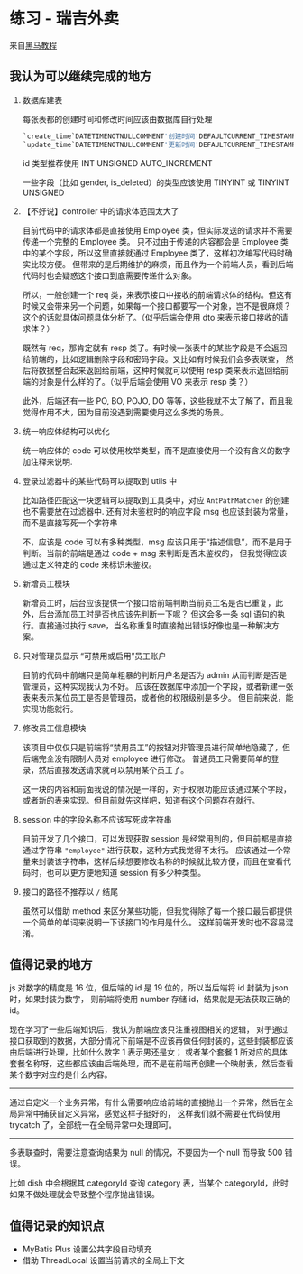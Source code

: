 # 练习 - 瑞吉外卖

来自[黑马教程](https://www.bilibili.com/video/BV13a411q753)

## 我认为可以继续完成的地方

1. 数据库建表

    每张表都的创建时间和修改时间应该由数据库自行处理

    ```sql
    `create_time`DATETIMENOTNULLCOMMENT'创建时间'DEFAULTCURRENT_TIMESTAMP,
    `update_time`DATETIMENOTNULLCOMMENT'更新时间'DEFAULTCURRENT_TIMESTAMPONUPDATECURRENT_TIMESTAMP,
    ```

    id 类型推荐使用 INT UNSIGNED AUTO_INCREMENT

    一些字段（比如 gender, is_deleted）的类型应该使用 TINYINT 或 TINYINT  UNSIGNED

1. 【不好说】controller 中的请求体范围太大了

    目前代码中的请求体都是直接使用 Employee 类，但实际发送的请求并不需要传递一个完整的 Employee 类。
    只不过由于传递的内容都会是 Employee 类中的某个字段，所以这里直接就通过 Employee 类了，这样初次编写代码时确实比较方便。
    但带来的是后期维护的麻烦，而且作为一个前端人员，看到后端代码时也会疑惑这个接口到底需要传递什么对象。

    所以，一般创建一个 req 类，来表示接口中接收的前端请求体的结构。但这有时候又会带来另一个问题，如果每一个接口都要写一个对象，岂不是很麻烦？
    这个的话就具体问题具体分析了。（似乎后端会使用 dto 来表示接口接收的请求体？）

    既然有 req，那肯定就有 resp 类了。有时候一张表中的某些字段是不会返回给前端的，比如逻辑删除字段和密码字段。又比如有时候我们会多表联查，
    然后将数据整合起来返回给前端，这种时候就可以使用 resp 类来表示返回给前端的对象是什么样的了。（似乎后端会使用 VO 来表示 resp 类？）

    此外，后端还有一些 PO, BO, POJO, DO 等等，这些我就不太了解了，而且我觉得作用不大，因为目前没遇到需要使用这么多类的场景。

1. 统一响应体结构可以优化

    统一响应体的 code 可以使用枚举类型，而不是直接使用一个没有含义的数字加注释来说明.

1. 登录过滤器中的某些代码可以提取到 utils 中

    比如路径匹配这一块逻辑可以提取到工具类中，对应 `AntPathMatcher` 的创建也不需要放在过滤器中.
    还有对未鉴权时的响应字段 msg 也应该封装为常量，而不是直接写死一个字符串

    不，应该是 code 可以有多种类型，msg 应该只用于“描述信息”，而不是用于判断。当前的前端是通过 code + msg 来判断是否未鉴权的，
    但我觉得应该通过定义特定的 code 来标识未鉴权。

1. 新增员工模块

    新增员工时，后台应该提供一个接口给前端判断当前员工名是否已重复，此外，后台添加员工时是否也应该先判断一下呢？
    但这会多一条 sql 语句的执行。直接通过执行 save，当名称重复时直接抛出错误好像也是一种解决方案。

1. 只对管理员显示 “可禁用或启用”员工账户

    目前的代码中前端只是简单粗暴的判断用户名是否为 admin 从而判断是否是管理员，这种实现我认为不好。
    应该在数据库中添加一个字段，或者新建一张表来表示某位员工是否是管理员，或者他的权限级别是多少。
    但目前来说，能实现功能就行。

1. 修改员工信息模块

    该项目中仅仅只是前端将“禁用员工”的按钮对非管理员进行简单地隐藏了，但后端完全没有限制人员对 employee 进行修改。
    普通员工只需要简单的登录，然后直接发送请求就可以禁用某个员工了。

    这一块的内容和前面我说的情况是一样的，对于权限功能应该通过某个字段，或者新的表来实现。但目前就先这样吧，知道有这个问题存在就行。

1. session 中的字段名称不应该写死成字符串

    目前开发了几个接口，可以发现获取 session 是经常用到的，但目前都是直接通过字符串 `"employee"` 进行获取，这种方式我觉得不太行。
    应该通过一个常量来封装该字符串，这样后续想要修改名称的时候就比较方便，而且在查看代码时，也可以更方便地知道 session 有多少种类型。

1. 接口的路径不推荐以 `/` 结尾

    虽然可以借助 method 来区分某些功能，但我觉得除了每一个接口最后都提供一个简单的单词来说明一下该接口的作用是什么。
    这样前端开发时也不容易混淆。

## 值得记录的地方

js 对数字的精度是 16 位，但后端的 id 是 19 位的，所以当后端将 id 封装为 json 时，如果封装为数字，
则前端将使用 number 存储 id，结果就是无法获取正确的 id。

现在学习了一些后端知识后，我认为前端应该只注重视图相关的逻辑，
对于通过接口获取到的数据，大部分情况下前端是不应该再做任何封装的，这些封装都应该由后端进行处理，比如什么数字 1 表示男还是女；
或者某个套餐 1 所对应的具体套餐名称呀，这些都应该由后端处理，而不是在前端再创建一个映射表，然后查看某个数字对应的是什么内容。

---

通过自定义一个业务异常，有什么需要响应给前端的直接抛出一个异常，然后在全局异常中捕获自定义异常，感觉这样子挺好的，
这样我们就不需要在代码使用 trycatch 了，全部统一在全局异常中处理即可。

---

多表联查时，需要注意查询结果为 null 的情况，不要因为一个 null 而导致 500 错误。

比如 dish 中会根据其 categoryId 查询 category 表，当某个 categoryId，此时如果不做处理就会导致整个程序抛出错误。

## 值得记录的知识点

- MyBatis Plus 设置公共字段自动填充
- 借助 ThreadLocal 设置当前请求的全局上下文
